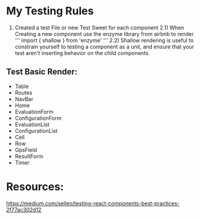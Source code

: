# My Testing Rules
1) Created a test File or new Test Sweet for each component
2.1) When Creating a new component use the enzyme library from airbnb to render 
    ''' import { shallow } from 'enzyme' '''
    2.2) Shallow rendering is useful to constrain yourself to testing a component as a unit, and ensure that your test aren't inserting behavior on the child components.

 
## Test Basic Render: 
- Table
- Routes
- NavBar
- Home
- EvaluationForm
- ConfigurationForm
- EvaluationList
- ConfigurationList
- Cell
- Row
- GpsField
- ResultForm
- Timer 


# Resources:
https://medium.com/selleo/testing-react-components-best-practices-2f77ac302d12
